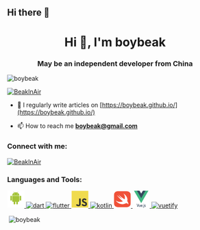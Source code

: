 ## Hi there 👋

<h1 align="center">Hi 👋, I'm boybeak</h1>
<h3 align="center">May be an independent developer from China</h3>

<p align="left"> <img src="https://komarev.com/ghpvc/?username=boybeak&label=Profile%20views&color=0e75b6&style=flat" alt="boybeak" /> </p>

<p align="left"> <a href="https://twitter.com/BeakInAir" target="blank"><img src="https://img.shields.io/twitter/follow/boybeak?logo=twitter&style=for-the-badge" alt="BeakInAir" /></a> </p>

- 📝 I regularly write articles on [https://boybeak.github.io/](https://boybeak.github.io/)

- 📫 How to reach me **boybeak@gmail.com**

<h3 align="left">Connect with me:</h3>
<p align="left">
<a href="https://twitter.com/BeakInAir" target="blank"><img align="center" src="https://raw.githubusercontent.com/rahuldkjain/github-profile-readme-generator/master/src/images/icons/Social/twitter.svg" alt="BeakInAir" height="30" width="40" /></a>
</p>

<h3 align="left">Languages and Tools:</h3>
<p align="left"> <a href="https://developer.android.com" target="_blank" rel="noreferrer"> <img src="https://raw.githubusercontent.com/devicons/devicon/master/icons/android/android-original-wordmark.svg" alt="android" width="40" height="40"/> </a> <a href="https://dart.dev" target="_blank" rel="noreferrer"> <img src="https://www.vectorlogo.zone/logos/dartlang/dartlang-icon.svg" alt="dart" width="40" height="40"/> </a> <a href="https://flutter.dev" target="_blank" rel="noreferrer"> <img src="https://www.vectorlogo.zone/logos/flutterio/flutterio-icon.svg" alt="flutter" width="40" height="40"/> </a> <a href="https://developer.mozilla.org/en-US/docs/Web/JavaScript" target="_blank" rel="noreferrer"> <img src="https://raw.githubusercontent.com/devicons/devicon/master/icons/javascript/javascript-original.svg" alt="javascript" width="40" height="40"/> </a> <a href="https://kotlinlang.org" target="_blank" rel="noreferrer"> <img src="https://www.vectorlogo.zone/logos/kotlinlang/kotlinlang-icon.svg" alt="kotlin" width="40" height="40"/> </a> <a href="https://developer.apple.com/swift/" target="_blank" rel="noreferrer"> <img src="https://raw.githubusercontent.com/devicons/devicon/master/icons/swift/swift-original.svg" alt="swift" width="40" height="40"/> </a> <a href="https://vuejs.org/" target="_blank" rel="noreferrer"> <img src="https://raw.githubusercontent.com/devicons/devicon/master/icons/vuejs/vuejs-original-wordmark.svg" alt="vuejs" width="40" height="40"/> </a> <a href="https://vuetifyjs.com/en/" target="_blank" rel="noreferrer"> <img src="https://bestofjs.org/logos/vuetify.svg" alt="vuetify" width="40" height="40"/> </a> </p>

<p>&nbsp;<img align="center" src="https://github-readme-stats.vercel.app/api?username=boybeak&show_icons=true&locale=en" alt="boybeak" /></p>

